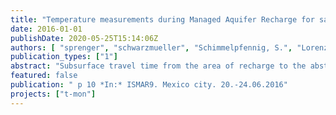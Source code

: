 ```yaml
---
title: "Temperature measurements during Managed Aquifer Recharge for safeguarding subsurface travel times"
date: 2016-01-01
publishDate: 2020-05-25T15:14:06Z
authors: [ "sprenger", "schwarzmueller", "Schimmelpfennig, S.", "Lorenzen, G.", "Gnirß, R.", "Grützmacher, G." ]
publication_types: ["1"]
abstract: "Subsurface travel time from the area of recharge to the abstraction during Managed Aquifer Recharge (MAR) is a critical parameter to ensure sufficient attenuation for hygienic parameters and other undesired substances. This study investigates seasonal temperature fluctuations observed in recharge water and MAR wells as a proxy for cheap and reliable travel time control at a basin infiltration site in Berlin-Spandau (Germany). Based on a time series from seven years of manual measurements, temperature fluctuations observed in infiltration basins and abstraction wells were fitted to sinusoidal functions. Peak values represented as local maxima and local minima from the fitted curves were used for the approximation of travel times between infiltration basin and abstraction wells. Uncertainty was assessed by Monte Carlo simulation of fitted curves based on standard deviation (2s) from residuals. The calculated error propagation from 2s in infiltration basin and 2s in wells range from 7 to 19 days. This study indicates that travel time approximation based on biased manual measurements of temperature is associated with high uncertainty. Nevertheless, the water temperature method for estimating subsurface travel times shows encouraging results and if temperature can be accurately determined, this method can be readily applied at other sites with similar characteristics."
featured: false
publication: " p 10 *In:* ISMAR9. Mexico city. 20.-24.06.2016"
projects: ["t-mon"]
---
```


